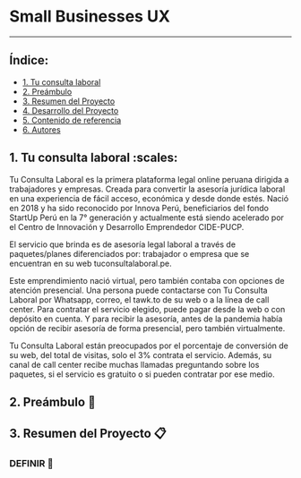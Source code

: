 # Small Businesses UX
___
## Índice:
 * [1. Tu consulta laboral](#1-tu-consulta-laboral)
 * [2. Preámbulo](#1-preámbulo)
 * [3. Resumen del Proyecto](#2-resumen-del-proyecto)
 * [4. Desarrollo del Proyecto](#3-desarrollo-del-proyecto)
 * [5. Contenido de referencia](#4-contenido-de-referencia)
 * [6. Autores](#5-autores)
 
 
 ## 1. Tu consulta laboral :scales:
 
Tu Consulta Laboral es la primera plataforma legal online peruana dirigida a trabajadores y empresas. Creada para convertir la asesoría jurídica laboral en una experiencia de fácil acceso, económica y desde donde estés. Nació en 2018 y ha sido reconocido por Innova Perú, beneficiarios del fondo StartUp Perú en la 7° generación y actualmente está siendo acelerado por el Centro de Innovación y Desarrollo Emprendedor CIDE-PUCP.

El servicio que brinda es de asesoría legal laboral a través de paquetes/planes diferenciados por: trabajador o empresa que se encuentran en su web tuconsultalaboral.pe.

Este emprendimiento nació virtual, pero también contaba con opciones de atención presencial. Una persona puede contactarse con Tu Consulta Laboral por Whatsapp, correo, el tawk.to de su web o a la línea de call center. Para contratar el servicio elegido, puede pagar desde la web o con depósito en cuenta. Y para recibir la asesoría, antes de la pandemia había opción de recibir asesoría de forma presencial, pero también virtualmente. 

Tu Consulta Laboral están preocupados por el porcentaje de conversión de su web, del total de visitas, solo el 3% contrata el servicio. Además, su canal de call center recibe muchas llamadas preguntando sobre los paquetes, si el servicio es gratuito o si pueden contratar por ese medio.
  
 ## 2. Preámbulo :loudspeaker:
 
 ## 3. Resumen del Proyecto :clipboard:
 
 ### DEFINIR :dart:
 
 
